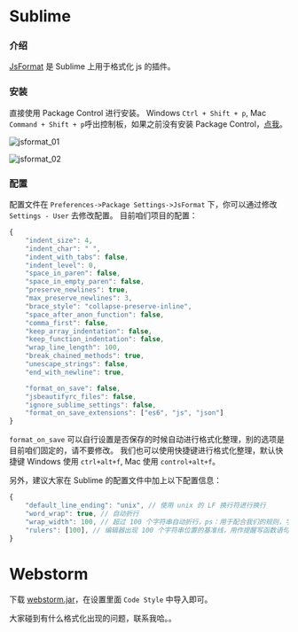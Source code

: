 # Sublime
### 介绍
[JsFormat](https://github.com/jdc0589/JsFormat) 是 Sublime 上用于格式化 js 的插件。

### 安装
直接使用 Package Control 进行安装。 Windows `Ctrl + Shift + p`, Mac `Command + Shift + p`呼出控制板，如果之前没有安装 Package Control，[点我](https://packagecontrol.io/installation)。

![jsformat_01](https://ww3.sinaimg.cn/large/006tKfTcly1fdh3pe3vwxj30g20b5aao.jpg)

![jsformat_02](https://ww1.sinaimg.cn/large/006tKfTcly1fdh3pgocfkj30fm09t0th.jpg)

### 配置
配置文件在 `Preferences->Package Settings->JsFormat` 下，你可以通过修改 `Settings - User` 去修改配置。
目前咱们项目的配置：

```javascript
{
    "indent_size": 4,
    "indent_char": " ",
    "indent_with_tabs": false,
    "indent_level": 0,
    "space_in_paren": false,
    "space_in_empty_paren": false,
    "preserve_newlines": true,
    "max_preserve_newlines": 3,
    "brace_style": "collapse-preserve-inline",
    "space_after_anon_function": false,
    "comma_first": false,
    "keep_array_indentation": false,
    "keep_function_indentation": false,
    "wrap_line_length": 100,
    "break_chained_methods": true,
    "unescape_strings": false,
    "end_with_newline": true,

    "format_on_save": false,
    "jsbeautifyrc_files": false,
    "ignore_sublime_settings": false,
    "format_on_save_extensions": ["es6", "js", "json"]
}
```

`format_on_save` 可以自行设置是否保存的时候自动进行格式化整理，别的选项是目前咱们固定的，请不要修改。
我们也可以使用快捷键进行格式化整理，默认快捷键 Windows 使用 `ctrl+alt+f`, Mac 使用 `control+alt+f`。

另外，建议大家在 Sublime 的配置文件中加上以下配置信息：

```javascript
{
    "default_line_ending": "unix", // 使用 unix 的 LF 换行符进行换行
    "word_wrap": true, // 自动折行
    "wrap_width": 100, // 超过 100 个字符串自动折行，ps：用于配合我们的规则，字符串不用换行。
    "rulers": [100], // 编辑器出现 100 个字符串位置的基准线，用作提醒写函数语句时注意换行。
}
```

# Webstorm
下载 [webstorm.jar](webstorm.jar)，在设置里面 `Code Style` 中导入即可。

大家碰到有什么格式化出现的问题，联系我哈。。
